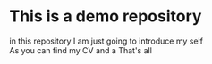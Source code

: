 # This is a demo repository 
in this repository I am just going to introduce my self <br/>
As you can find my CV and a That's all